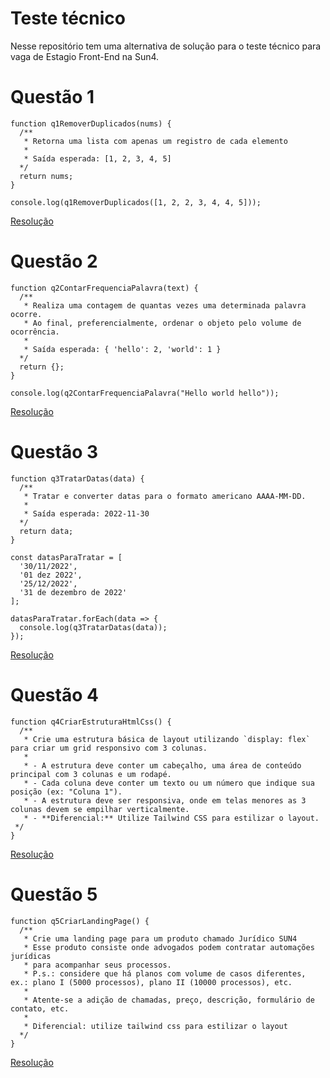# Teste técnico

Nesse repositório tem uma alternativa de solução para o teste técnico para vaga de Estagio Front-End na Sun4.

# Questão 1

```
function q1RemoverDuplicados(nums) {
  /**
   * Retorna uma lista com apenas um registro de cada elemento
   * 
   * Saída esperada: [1, 2, 3, 4, 5]
  */
  return nums;
}

console.log(q1RemoverDuplicados([1, 2, 2, 3, 4, 4, 5]));
```

<a href="./q1.js">Resolução</a>

# Questão 2

```
function q2ContarFrequenciaPalavra(text) {
  /**
   * Realiza uma contagem de quantas vezes uma determinada palavra ocorre.
   * Ao final, preferencialmente, ordenar o objeto pelo volume de ocorrência.
   * 
   * Saída esperada: { 'hello': 2, 'world': 1 }
  */
  return {};
}

console.log(q2ContarFrequenciaPalavra("Hello world hello"));
```

<a href="./q2.js">Resolução</a>

# Questão 3

```
function q3TratarDatas(data) {
  /**
   * Tratar e converter datas para o formato americano AAAA-MM-DD.
   * 
   * Saída esperada: 2022-11-30
  */
  return data;
}

const datasParaTratar = [
  '30/11/2022',
  '01 dez 2022', 
  '25/12/2022', 
  '31 de dezembro de 2022'
];

datasParaTratar.forEach(data => {
  console.log(q3TratarDatas(data));
});
```
<a href="./q3.js">Resolução</a>

# Questão 4

```
function q4CriarEstruturaHtmlCss() {
  /**
   * Crie uma estrutura básica de layout utilizando `display: flex` para criar um grid responsivo com 3 colunas.
   * 
   * - A estrutura deve conter um cabeçalho, uma área de conteúdo principal com 3 colunas e um rodapé.
   * - Cada coluna deve conter um texto ou um número que indique sua posição (ex: "Coluna 1").
   * - A estrutura deve ser responsiva, onde em telas menores as 3 colunas devem se empilhar verticalmente.
   * - **Diferencial:** Utilize Tailwind CSS para estilizar o layout.
 */
}

```
<a href="./q1.js">Resolução</a>

# Questão 5

```
function q5CriarLandingPage() {
  /**
   * Crie uma landing page para um produto chamado Jurídico SUN4
   * Esse produto consiste onde advogados podem contratar automações jurídicas
   * para acompanhar seus processos.
   * P.s.: considere que há planos com volume de casos diferentes, ex.: plano I (5000 processos), plano II (10000 processos), etc.
   * 
   * Atente-se a adição de chamadas, preço, descrição, formulário de contato, etc.
   * 
   * Diferencial: utilize tailwind css para estilizar o layout
  */
}
```
<a href="./q1.js">Resolução</a>